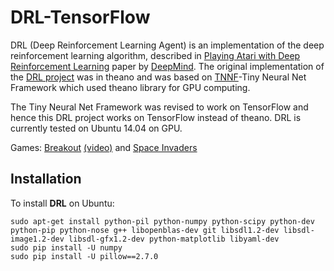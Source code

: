 # DRL-TensorFlow

DRL (Deep Reinforcement Learning Agent) is an implementation of the deep reinforcement learning algorithm, described in [Playing Atari with Deep Reinforcement Learning](http://www.cs.toronto.edu/~vmnih/docs/dqn.pdf)
paper by [DeepMind](http://deepmind.com/).
The original implementation of the [DRL project](https://github.com/DSG-SoftServe/DRL) was in theano and was based 
on [TNNF](http://tnnf.readthedocs.org/en/latest/)-Tiny Neural Net Framework which used theano library for GPU computing.

The Tiny Neural Net Framework was revised to work on TensorFlow and hence this DRL project works on TensorFlow instead of theano.
DRL is currently tested on Ubuntu 14.04 on GPU.

Games: [Breakout](https://en.wikipedia.org/wiki/Breakout_(video_game)) [(video)](http://youtu.be/T58HkwX-OuI) and [Space Invaders](https://en.wikipedia.org/wiki/Space_Invaders)


## Installation
To install **DRL** on Ubuntu:
```
sudo apt-get install python-pil python-numpy python-scipy python-dev python-pip python-nose g++ libopenblas-dev git libsdl1.2-dev libsdl-image1.2-dev libsdl-gfx1.2-dev python-matplotlib libyaml-dev
sudo pip install -U numpy
sudo pip install -U pillow==2.7.0
```
